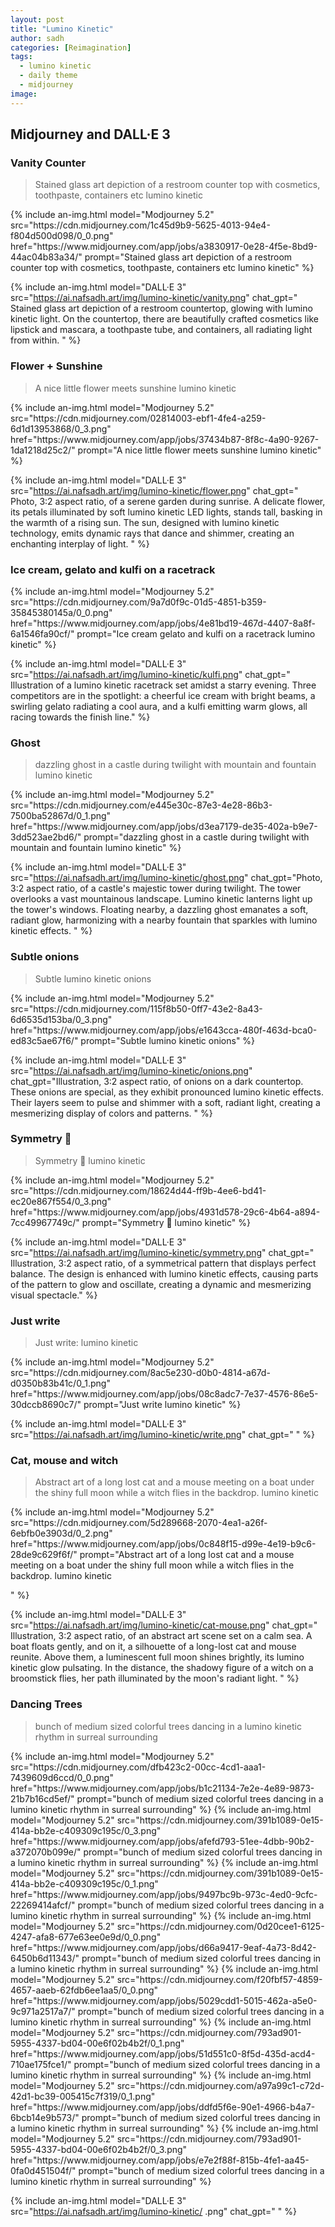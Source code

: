 ```yaml
---
layout: post
title: "Lumino Kinetic"
author: sadh
categories: [Reimagination]
tags:
  - lumino kinetic
  - daily theme
  - midjourney
image:
---
```


## Midjourney and DALL·E 3

### Vanity Counter

> Stained glass art depiction of a restroom counter top with cosmetics, toothpaste, containers etc lumino kinetic

<div class="row row-cols-1 row-cols-md-2">
{% include an-img.html model="Modjourney 5.2"
src="https://cdn.midjourney.com/1c45d9b9-5625-4013-94e4-f804d500d098/0_0.png"
href="https://www.midjourney.com/app/jobs/a3830917-0e28-4f5e-8bd9-44ac04b83a34/"
prompt="Stained glass art depiction of a restroom counter top with cosmetics, toothpaste, containers etc lumino kinetic"
%}

{% include an-img.html model="DALL·E 3"
src="https://ai.nafsadh.art/img/lumino-kinetic/vanity.png"
chat_gpt="
Stained glass art depiction of a restroom countertop, glowing with lumino kinetic light. On the countertop, there are beautifully crafted cosmetics like lipstick and mascara, a toothpaste tube, and containers, all radiating light from within.
" %}

</div>

### Flower + Sunshine

> A nice little flower meets sunshine lumino kinetic

<div class="row row-cols-1 row-cols-md-2">
{% include an-img.html model="Modjourney 5.2"
src="https://cdn.midjourney.com/02814003-ebf1-4fe4-a259-6d1d13953868/0_3.png"
href="https://www.midjourney.com/app/jobs/37434b87-8f8c-4a90-9267-1da1218d25c2/"
prompt="A nice little flower meets sunshine lumino kinetic"
%}

{% include an-img.html model="DALL·E 3"
src="https://ai.nafsadh.art/img/lumino-kinetic/flower.png"
chat_gpt="
Photo, 3:2 aspect ratio, of a serene garden during sunrise. A delicate flower, its petals illuminated by soft lumino kinetic LED lights, stands tall, basking in the warmth of a rising sun. The sun, designed with lumino kinetic technology, emits dynamic rays that dance and shimmer, creating an enchanting interplay of light.
" %}

</div>

### Ice cream, gelato and kulfi on a racetrack

<div class="row row-cols-1 row-cols-md-2">
{% include an-img.html model="Modjourney 5.2"
src="https://cdn.midjourney.com/9a7d0f9c-01d5-4851-b359-35845380145a/0_0.png"
href="https://www.midjourney.com/app/jobs/4e81bd19-467d-4407-8a8f-6a1546fa90cf/"
prompt="Ice cream gelato and kulfi on a racetrack lumino kinetic"
%}

{% include an-img.html model="DALL·E 3"
src="https://ai.nafsadh.art/img/lumino-kinetic/kulfi.png"
chat_gpt="
Illustration of a lumino kinetic racetrack set amidst a starry evening. Three competitors are in the spotlight: a cheerful ice cream with bright beams, a swirling gelato radiating a cool aura, and a kulfi emitting warm glows, all racing towards the finish line." %}

</div>

### Ghost

> dazzling ghost in a castle during twilight with mountain and fountain lumino kinetic

<div class="row row-cols-1 row-cols-md-2">
{% include an-img.html model="Modjourney 5.2"
src="https://cdn.midjourney.com/e445e30c-87e3-4e28-86b3-7500ba52867d/0_1.png"
href="https://www.midjourney.com/app/jobs/d3ea7179-de35-402a-b9e7-3dd523ae2bd6/"
prompt="dazzling ghost in a castle during twilight with mountain and fountain lumino kinetic"
%}

{% include an-img.html model="DALL·E 3"
src="https://ai.nafsadh.art/img/lumino-kinetic/ghost.png"
chat_gpt="Photo, 3:2 aspect ratio, of a castle's majestic tower during twilight. The tower overlooks a vast mountainous landscape. Lumino kinetic lanterns light up the tower's windows. Floating nearby, a dazzling ghost emanates a soft, radiant glow, harmonizing with a nearby fountain that sparkles with lumino kinetic effects.
" %}

</div>

### Subtle onions

> Subtle lumino kinetic onions

<div class="row row-cols-1 row-cols-md-2">
{% include an-img.html model="Modjourney 5.2"
src="https://cdn.midjourney.com/115f8b50-0ff7-43e2-8a43-6d6535d153ba/0_3.png"
href="https://www.midjourney.com/app/jobs/e1643cca-480f-463d-bca0-ed83c5ae67f6/"
prompt="Subtle lumino kinetic onions"
%}

{% include an-img.html model="DALL·E 3"
src="https://ai.nafsadh.art/img/lumino-kinetic/onions.png"
chat_gpt="Illustration, 3:2 aspect ratio, of onions on a dark countertop. These onions are special, as they exhibit pronounced lumino kinetic effects. Their layers seem to pulse and shimmer with a soft, radiant light, creating a mesmerizing display of colors and patterns.
" %}

</div>

### Symmetry 🥸

> Symmetry 🥸 lumino kinetic

<div class="row row-cols-1 row-cols-md-2">
{% include an-img.html model="Modjourney 5.2"
src="https://cdn.midjourney.com/18624d44-ff9b-4ee6-bd41-ec20e867f554/0_3.png"
href="https://www.midjourney.com/app/jobs/4931d578-29c6-4b64-a894-7cc49967749c/"
prompt="Symmetry 🥸 lumino kinetic"
%}

{% include an-img.html model="DALL·E 3"
src="https://ai.nafsadh.art/img/lumino-kinetic/symmetry.png"
chat_gpt="
Illustration, 3:2 aspect ratio, of a symmetrical pattern that displays perfect balance. The design is enhanced with lumino kinetic effects, causing parts of the pattern to glow and oscillate, creating a dynamic and mesmerizing visual spectacle." %}

</div>

### Just write

> Just write: lumino kinetic

<div class="row row-cols-1 row-cols-md-2">
{% include an-img.html model="Modjourney 5.2"
src="https://cdn.midjourney.com/8ac5e230-d0b0-4814-a67d-d0350b83b41c/0_1.png"
href="https://www.midjourney.com/app/jobs/08c8adc7-7e37-4576-86e5-30dccb8690c7/"
prompt="Just write lumino kinetic"
%}

{% include an-img.html model="DALL·E 3"
src="https://ai.nafsadh.art/img/lumino-kinetic/write.png"
chat_gpt="
" %}

</div>

### Cat, mouse and witch

> Abstract art of a long lost cat and a mouse meeting on a boat under the shiny full moon while a witch flies in the backdrop. lumino kinetic

<div class="row row-cols-1 row-cols-md-2">
{% include an-img.html model="Modjourney 5.2"
src="https://cdn.midjourney.com/5d289668-2070-4ea1-a26f-6ebfb0e3903d/0_2.png"
href="https://www.midjourney.com/app/jobs/0c848f15-d99e-4e19-b9c6-28de9c629f6f/"
prompt="Abstract art of a long lost cat and a mouse meeting on a boat under the shiny full moon while a witch flies in the backdrop. lumino kinetic

"
%}

{% include an-img.html model="DALL·E 3"
src="https://ai.nafsadh.art/img/lumino-kinetic/cat-mouse.png"
chat_gpt="
Illustration, 3:2 aspect ratio, of an abstract art scene set on a calm sea. A boat floats gently, and on it, a silhouette of a long-lost cat and mouse reunite. Above them, a luminescent full moon shines brightly, its lumino kinetic glow pulsating. In the distance, the shadowy figure of a witch on a broomstick flies, her path illuminated by the moon's radiant light.
" %}

</div>

### Dancing Trees

> bunch of medium sized colorful trees dancing in a lumino kinetic rhythm in surreal surrounding

<div class="row row-cols-1 row-cols-md-3">
{% include an-img.html model="Modjourney 5.2"
src="https://cdn.midjourney.com/dfb423c2-00cc-4cd1-aaa1-7439609d6ccd/0_0.png"
href="https://www.midjourney.com/app/jobs/b1c21134-7e2e-4e89-9873-21b7b16cd5ef/"
prompt="bunch of medium sized colorful trees dancing in a lumino kinetic rhythm in surreal surrounding"
%}
{% include an-img.html model="Modjourney 5.2"
src="https://cdn.midjourney.com/391b1089-0e15-414a-bb2e-c409309c195c/0_3.png"
href="https://www.midjourney.com/app/jobs/afefd793-51ee-4dbb-90b2-a372070b099e/"
prompt="bunch of medium sized colorful trees dancing in a lumino kinetic rhythm in surreal surrounding"
%}
{% include an-img.html model="Modjourney 5.2"
src="https://cdn.midjourney.com/391b1089-0e15-414a-bb2e-c409309c195c/0_1.png"
href="https://www.midjourney.com/app/jobs/9497bc9b-973c-4ed0-9cfc-22269414afcf/"
prompt="bunch of medium sized colorful trees dancing in a lumino kinetic rhythm in surreal surrounding"
%}
{% include an-img.html model="Modjourney 5.2"
src="https://cdn.midjourney.com/0d20cee1-6125-4247-afa8-677e63ee0e9d/0_0.png"
href="https://www.midjourney.com/app/jobs/d66a9417-9eaf-4a73-8d42-6450b6d11343/"
prompt="bunch of medium sized colorful trees dancing in a lumino kinetic rhythm in surreal surrounding"
%}
{% include an-img.html model="Modjourney 5.2"
src="https://cdn.midjourney.com/f20fbf57-4859-4657-aaeb-62fdb6ee1aa5/0_0.png"
href="https://www.midjourney.com/app/jobs/5029cdd1-5015-462a-a5e0-9c971a2517a7/"
prompt="bunch of medium sized colorful trees dancing in a lumino kinetic rhythm in surreal surrounding"
%}
{% include an-img.html model="Modjourney 5.2"
src="https://cdn.midjourney.com/793ad901-5955-4337-bd04-00e6f02b4b2f/0_1.png"
href="https://www.midjourney.com/app/jobs/51d551c0-8f5d-435d-acd4-710ae175fce1/"
prompt="bunch of medium sized colorful trees dancing in a lumino kinetic rhythm in surreal surrounding"
%}
{% include an-img.html model="Modjourney 5.2"
src="https://cdn.midjourney.com/a97a99c1-c72d-42d1-bc39-005415c7f319/0_1.png"
href="https://www.midjourney.com/app/jobs/ddfd5f6e-90e1-4966-b4a7-6bcb14e9b573/"
prompt="bunch of medium sized colorful trees dancing in a lumino kinetic rhythm in surreal surrounding"
%}
{% include an-img.html model="Modjourney 5.2"
src="https://cdn.midjourney.com/793ad901-5955-4337-bd04-00e6f02b4b2f/0_3.png"
href="https://www.midjourney.com/app/jobs/e7e2f88f-815b-4fe1-aa45-0fa0d451504f/"
prompt="bunch of medium sized colorful trees dancing in a lumino kinetic rhythm in surreal surrounding"
%}

{% include an-img.html model="DALL·E 3"
src="https://ai.nafsadh.art/img/lumino-kinetic/ .png"
chat_gpt="
" %}

</div>
